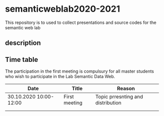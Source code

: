 # semanticweblab2020-2021

This repository is to used to collect presentations and source codes for the semantic web lab




## description



## Time table
The participation in the first meeting is compulsury for all master students who wish to participate in the Lab Semantic Data Web.


| Date  	|  Title 	|  Reason  	|
|---	|---	|---	|
| 30.10.2020 10:00-12:00  	| First meeting  	| Topic prresnting and distribution  	|
|   	|   	|   	|
|   	|   	|   	|
